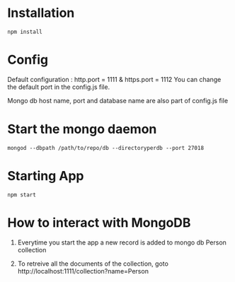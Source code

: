 # Installation
```
npm install
```

# Config
Default configuration : http.port = 1111 & https.port = 1112
You can change the default port in the config.js file.

Mongo db host name, port and database name are also part of config.js file


# Start the mongo daemon
```
mongod --dbpath /path/to/repo/db --directoryperdb --port 27018
```

# Starting App
```
npm start
```

# How to interact with MongoDB

1. Everytime you start the app a new record is added to mongo db Person collection

2. To retreive all the documents of the collection, goto http://localhost:1111/collection?name=Person
